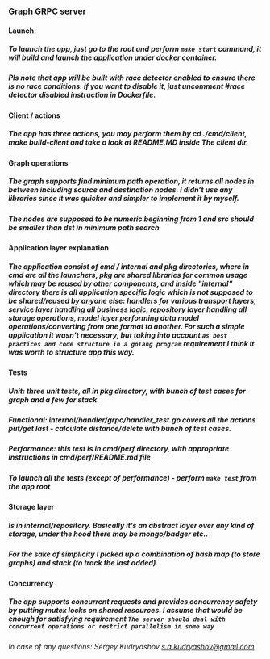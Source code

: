 ### Graph GRPC server

#### Launch:
##### To launch the app, just go to the root and perform `make start` command, it will build and launch the application under docker container.
##### Pls note that app will be built with race detector enabled to ensure there is no race conditions. If you want to disable it, just uncomment #race detector disabled instruction in Dockerfile.

#### Client / actions
##### The app has three actions, you may perform them by cd ./cmd/client, make build-client and take a look at README.MD inside The client dir. 

#### Graph operations
##### The graph supports find minimum path operation, it returns all nodes in between including source and destination nodes. I didn’t use any libraries since it was quicker and simpler to implement it by myself. 
##### The nodes are supposed to be numeric beginning from 1 and src should be smaller than dst in minimum path search

#### Application layer explanation
##### The application consist of cmd / internal and pkg directories, where in cmd are all the launchers, pkg are shared libraries for common usage which may be reused by other components, and inside "internal" directory there is all application specific logic which is not supposed to be shared/reused by anyone else: handlers for various transport layers, service layer handling all business logic, repository layer handling all storage operations, model layer performing data model operations/converting from one format to another.  For such a simple application it wasn’t necessary, but taking into account `as best practices and code structure in a golang program` requirement I think it was worth to structure app this way.

#### Tests
##### Unit: three unit tests, all in pkg directory, with bunch of test cases for graph and a few for stack.
##### Functional: internal/handler/grpc/handler_test.go covers all the actions put/get last - calculate distance/delete with bunch of test cases.
##### Performance: this test is in cmd/perf directory, with appropriate instructions in cmd/perf/README.md file
##### To launch all the tests (except of performance) - perform `make test` from the app root

#### Storage layer
##### Is in internal/repository. Basically it’s an abstract layer over any kind of storage, under the hood there may be mongo/badger etc.. 
##### For the sake of simplicity I picked up a combination of hash map (to store graphs) and stack (to track the last added).

#### Concurrency
##### The app supports concurrent requests and provides concurrency safety by putting mutex locks on shared resources. I assume that would be enough for satisfying requirement `The server should deal with concurrent operations or restrict parallelism in some way`

###### In case of any questions: Sergey Kudryashov s.a.kudryashov@gmail.com
